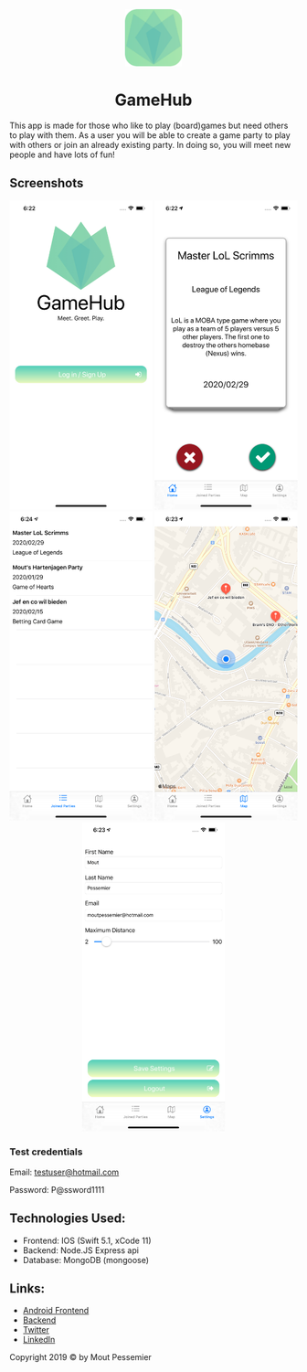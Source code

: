 <p align="center">
  <img src="./Screenshots/logo.png" width="100" />
</p>

<h1 align="center">GameHub</h1>

This app is made for those who like to play (board)games but need others to play with them. As a user you will be able to create a game party to play with others or join an already existing party. In doing so, you will meet new people and have lots of fun!

## Screenshots
<p align="center">
  <img src="./Screenshots/login.png" width="250" />
  <img src="./Screenshots/cardstack.png" width="250" />
  <img src="./Screenshots/partyoverview.png" width="250" />
  <img src="./Screenshots/map.png" width="250" />
  <img src="./Screenshots/settings.png" width="250" />
</p>

### Test credentials

Email: testuser@hotmail.com

Password: P@ssword1111

## Technologies Used:

 - Frontend: IOS (Swift 5.1, xCode 11)
 - Backend: Node.JS Express api
 - Database: MongoDB (mongoose)

## Links:

 - [Android Frontend](https://github.com/MoutPessemier/GameHub-Android)
 - [Backend](https://github.com/MoutPessemier/GameHub-Backend-Express)
 - [Twitter](https://twitter.com/MoutPessemier)
 - [LinkedIn](https://www.linkedin.com/in/moutpessemier/)

Copyright 2019 © by Mout Pessemier
